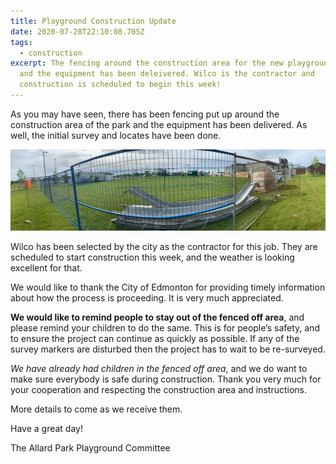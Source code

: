 ```yaml
---
title: Playground Construction Update
date: 2020-07-28T22:10:08.705Z
tags:
  - construction
excerpt: The fencing around the construction area for the new playground is up
  and the equipment has been deleivered. Wilco is the contractor and
  construction is scheduled to begin this week!
---
```

As you may have seen, there has been fencing put up around the construction area of the park and the equipment has been delivered. As well, the initial survey and locates have been done. 

![Construction fencing and equipment](/assets/images/construction_opt.jpg "Current image of Playground Construction Site")

Wilco has been selected by the city as the contractor for this job. They are scheduled to start construction this week, and the weather is looking excellent for that.

We would like to thank the City of Edmonton for providing timely information about how the process is proceeding. It is very much appreciated. 

**We would like to remind people to stay out of the fenced off area**, and please remind your children to do the same. This is for people’s safety, and to ensure the project can continue as quickly as possible. If any of the survey markers are disturbed then the project has to wait to be re-surveyed.

*We have already had children in the fenced off area*, and we do want to make sure everybody is safe during construction. Thank you very much for your cooperation and respecting the construction area and instructions.

More details to come as we receive them.

Have a great day!

The Allard Park Playground Committee